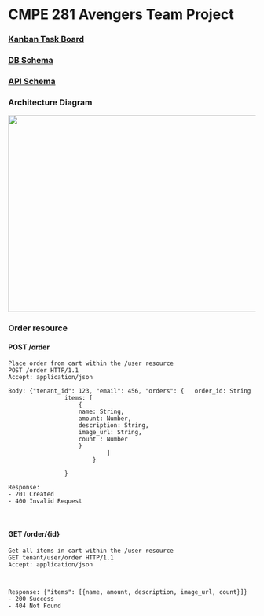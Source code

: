 # CMPE 281 Avengers Team Project


### [Kanban Task Board](https://github.com/nguyensjsu/fa18-281-avengers/projects/1)

### [DB Schema](https://github.com/nguyensjsu/fa18-281-avengers/blob/master/Backend/DB%20Schema.md)

### [API Schema](https://github.com/nguyensjsu/fa18-281-avengers/blob/master/Backend/API%20Schema.md)


### Architecture Diagram
<img src="https://github.com/nguyensjsu/fa18-281-avengers/blob/master/Architecture_BurgerOrderSytem.png" width="600" height="400" />




### Order resource

####    POST /order
    Place order from cart within the /user resource
    POST /order HTTP/1.1
    Accept: application/json
    
    Body: {"tenant_id": 123, "email": 456, "orders": {   order_id: String
                    items: [  
                        {  
                        name: String,              
                        amount: Number,  
                        description: String,  
                        image_url: String,  
                        count : Number  
                        }  
                                ]  
                            }  
                     
                    }
    
    Response:
    - 201 Created
    - 400 Invalid Request
    
</br>


####    GET /order/{id}
    Get all items in cart within the /user resource
    GET tenant/user/order HTTP/1.1
    Accept: application/json
    

    
    Response: {"items": [{name, amount, description, image_url, count}]}
    - 200 Success
    - 404 Not Found
    
</br>